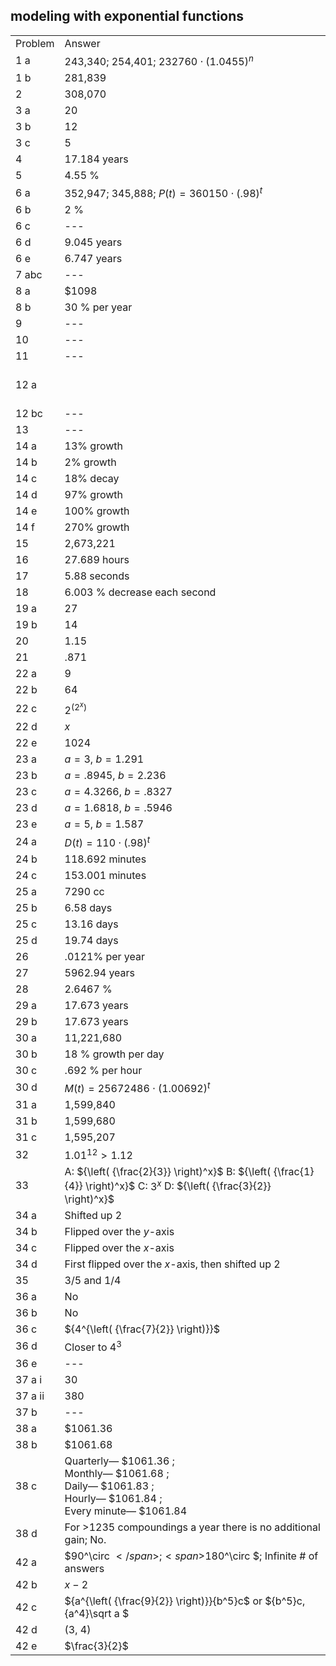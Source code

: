 
## modeling with exponential functions


|||
|-------|------|
|Problem|Answer|
|1 a|243,340; 254,401; <span>$232760 \cdot {\left( {1.0455} \right)^n}$</span>|
|1 b|281,839|
|2|308,070|
|3 a|20|
|3 b|12|
|3 c|5|
|4|17.184 years|
|5|4.55 %|
|6 a|352,947; 345,888; <span>$P(t) = 360150 \cdot {\left( {.98} \right)^t}$</span>|
|6 b|2 %|
|6 c|---|
|6 d|9.045 years|
|6 e|6.747 years|
|7 abc|---|
|8 a|\$1098|
|8 b|30 % per year|
|9|---|
|10|---|
|11|---|
|12 a|<br><br><br>|
|12 bc|---|
|13|---|
|14 a|13% growth|
|14 b|2% growth|
|14 c|18% decay|
|14 d|97% growth|
|14 e|100% growth|
|14 f|270% growth|
|15|2,673,221|
|16|27.689 hours|
|17|5.88 seconds|
|18|6.003 % decrease each second|
|19 a|27|
|19 b|14|
|20|1.15|
|21|.871|
|22 a|9|
|22 b|64|
|22 c|<span>${2^{({2^x})}}$</span>|
|22 d|$x$|
|22 e|1024|
|23 a|<span>$a = 3$</span>, $b=1.291$|
|23 b|<span>$a = .8945$</span>, <span>$b = 2.236$</span>|
|23 c|<span>$a = 4.3266$</span>, <span>$b = .8327$</span>|
|23 d|<span>$a = 1.6818$</span>, <span>$b = .5946$</span>|
|23 e|<span>$a = 5$</span>, <span>$b = 1.587$</span>|
|24 a|<span>$D(t) = 110 \cdot {\left( {.98} \right)^t}$</span>|
|24 b|118.692 minutes|
|24 c|153.001 minutes|
|25 a|7290 cc|
|25 b|6.58 days|
|25 c|13.16 days|
|25 d|19.74 days|
|26|.0121% per year|
|27|5962.94 years|
|28|2.6467 %|
|29 a|17.673 years|
|29 b|17.673 years|
|30 a|11,221,680|
|30 b|18 % growth per day|
|30 c|.692 % per hour|
|30 d|$M(t) = 25672486 \cdot (1.00692)^t$|
|31 a|1,599,840|
|31 b|1,599,680|
|31 c|1,595,207|
|32|<span>${1.01^{12}} > 1.12$</span>|
|33|A: <span>${\left( {\frac{2}{3}} \right)^x}$</span> B: <span>${\left( {\frac{1}{4}} \right)^x}$</span> C: <span>${3^x}$</span> D: <span>${\left( {\frac{3}{2}} \right)^x}$</span>|
|34 a|Shifted up 2|
|34 b|Flipped over the $y$-axis|
|34 c|Flipped over the $x$-axis|
|34 d|First flipped over the $x$-axis, then shifted up 2|
|35|3/5 and 1/4|
|36 a|No|
|36 b|No|
|36 c|<span>${4^{\left( {\frac{7}{2}} \right)}}$</span>|
|36 d|Closer to <span>${4^3}$</span>|
|36 e|---|
|37 a i|30|
|37 a ii|380|
|37 b|---|
|38 a|\$1061.36|
|38 b|\$1061.68|
|38 c|Quarterly— \$1061.36 ; <br>Monthly— \$1061.68 ; <br>Daily— \$1061.83 ; <br>Hourly— \$1061.84 ; <br>Every minute— \$1061.84|
|38 d|For &gt;1235 compoundings a year there is no additional gain; No.|
|42 a|<span>$90^\circ $</span>; <span>$180^\circ $</span>; Infinite # of answers|
|42 b|<span>$x - 2$</span>|
|42 c|<span>${a^{\left( {\frac{9}{2}} \right)}}{b^5}c$</span> or <span>${b^5}c\,{a^4}\sqrt a $</span>|
|42 d|(3, 4)|
|42 e|<span>$\frac{3}{2}$</span>|
